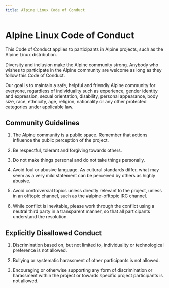 ```yaml
---
title: Alpine Linux Code of Conduct
---
```


Alpine Linux Code of Conduct
============================

This Code of Conduct applies to participants in Alpine projects, such as the
Alpine Linux distribution.

Diversity and inclusion make the Alpine community strong.  Anybody who wishes
to participate in the Alpine community are welcome as long as they follow this
Code of Conduct.

Our goal is to maintain a safe, helpful and friendly Alpine community for
everyone, regardless of individuality such as experience, gender identity
and expression, sexual orientation, disability, personal appearance, body
size, race, ethnicity, age, religion, nationality or any other protected
categories under applicable law.


Community Guidelines
--------------------

1. The Alpine community is a public space.  Remember that actions influence the
   public perception of the project.

2. Be respectful, tolerant and forgiving towards others.

3. Do not make things personal and do not take things personally.

4. Avoid foul or abusive language.  As cultural standards differ, what may seem
   as a very mild statement can be perceived by others as highly abusive.

5. Avoid controversial topics unless directly relevant to the project, unless
   in an offtopic channel, such as the #alpine-offtopic IRC channel.

6. While conflict is inevitable, please work through the conflict using a
   neutral third party in a transparent manner, so that all participants
   understand the resolution.


Explicitly Disallowed Conduct
-----------------------------

1. Discrimination based on, but not limited to, individuality or
   technological preference is not allowed.

2. Bullying or systematic harassment of other participants is not allowed.

3. Encouraging or otherwise supporting any form of discrimination or harassment
   within the project or towards specific project participants is not allowed.


